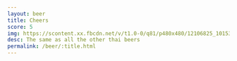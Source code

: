 ```yaml
---
layout: beer
title: Cheers
score: 5
img: https://scontent.xx.fbcdn.net/v/t1.0-0/q81/p480x480/12106825_10153656865098745_7827402413417902820_n.jpg?oh=2cf88b01c731fd88f129f972ed3aff31&oe=586A1671
desc: The same as all the other thai beers
permalink: /beer/:title.html
---
```

